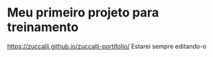 # Meu primeiro projeto para treinamento
https://zuccalli.github.io/zuccalli-portifolio/
Estarei sempre editando-o
